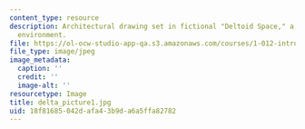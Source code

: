```yaml
---
content_type: resource
description: Architectural drawing set in fictional "Deltoid Space," a two-dimensional
  environment.
file: https://ol-ocw-studio-app-qa.s3.amazonaws.com/courses/1-012-introduction-to-civil-engineering-design-spring-2002/18f81685042dafa43b9da6a5ffa82782_delta_picture1.jpg
file_type: image/jpeg
image_metadata:
  caption: ''
  credit: ''
  image-alt: ''
resourcetype: Image
title: delta_picture1.jpg
uid: 18f81685-042d-afa4-3b9d-a6a5ffa82782
---
```

